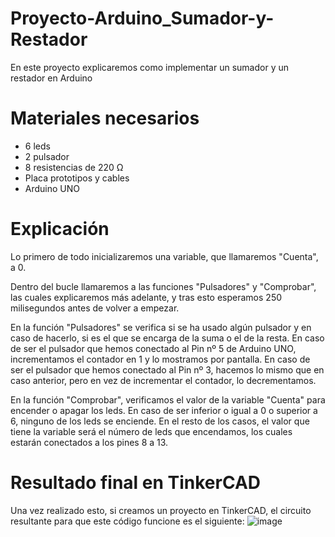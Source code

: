 # Proyecto-Arduino_Sumador-y-Restador
En este proyecto explicaremos como implementar un sumador y un restador en Arduino

# Materiales necesarios
- 6 leds
- 2 pulsador
- 8 resistencias de 220 Ω
- Placa prototipos y cables
- Arduino UNO

# Explicación
Lo primero de todo inicializaremos una variable, que llamaremos "Cuenta", a 0.

Dentro del bucle llamaremos a las funciones "Pulsadores" y "Comprobar", las cuales explicaremos más adelante, y tras esto esperamos 250 milisegundos antes de volver a empezar.

En la función "Pulsadores" se verifica si se ha usado algún pulsador y en caso de hacerlo, si es el que se encarga de la suma o el de la resta.
En caso de ser el pulsador que hemos conectado al Pin nº 5 de Arduino UNO, incrementamos el contador en 1 y lo mostramos por pantalla.
En caso de ser el pulsador que hemos conectado al Pin nº 3, hacemos lo mismo que en caso anterior, pero en vez de incrementar el contador, lo decrementamos.

En la función "Comprobar", verificamos el valor de la variable "Cuenta" para encender o apagar los leds. En caso de ser inferior o igual a 0 o superior a 6, ninguno de los leds se enciende.
En el resto de los casos, el valor que tiene la variable será el número de leds que encendamos, los cuales estarán conectados a los pines 8 a 13.

# Resultado final en TinkerCAD
Una vez realizado esto, si creamos un proyecto en TinkerCAD, el circuito resultante para que este código funcione es el siguiente:
![image](https://github.com/user-attachments/assets/28be028b-5960-4fdd-b6dc-4e3be4b0f69b)

